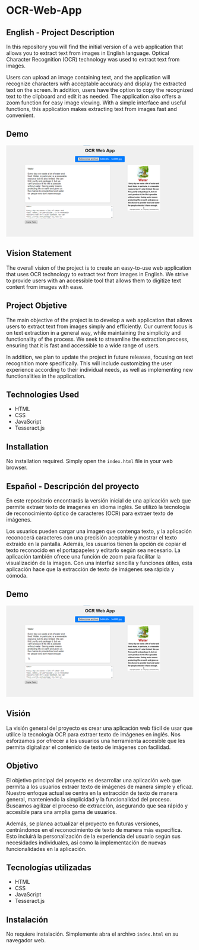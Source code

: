 # OCR-Web-App

##  English - Project Description

In this repository you will find the initial version of a web application that allows you to extract text from images in English language. Optical Character Recognition (OCR) technology was used to extract text from images. 

Users can upload an image containing text, and the application will recognize characters with acceptable accuracy and display the extracted text on the screen. In addition, users have the option to copy the recognized text to the clipboard and edit it as needed. The application also offers a zoom function for easy image viewing. With a simple interface and useful functions, this application makes extracting text from images fast and convenient.

## Demo

![Preview App](https://github.com/Deco1985/OCR-Web-App/blob/c297a4f2eaf1d9955bf6811dc9dea9bab39c29ec/documentation/cap_app.png)

## Vision Statement

The overall vision of the project is to create an easy-to-use web application that uses OCR technology to extract text from images in English. We strive to provide users with an accessible tool that allows them to digitize text content from images with ease.

## Project Objetive

The main objective of the project is to develop a web application that allows users to extract text from images simply and efficiently. Our current focus is on text extraction in a general way, while maintaining the simplicity and functionality of the process. We seek to streamline the extraction process, ensuring that it is fast and accessible to a wide range of users.

In addition, we plan to update the project in future releases, focusing on text recognition more specifically. This will include customizing the user experience according to their individual needs, as well as implementing new functionalities in the application.

## Technologies Used

- HTML
- CSS
- JavaScript
- Tesseract.js

## Installation

No installation required. Simply open the `index.html` file in your web browser.


##  Español - Descripción del proyecto

En este repositorio encontrarás la versión inicial de una aplicación web que permite extraer texto de imagenes en idioma inglés. Se utilizó la tecnología de reconocimiento óptico de caracteres (OCR) para extraer texto de imágenes. 

Los usuarios pueden cargar una imagen que contenga texto, y la aplicación reconocerá caracteres con una precisión aceptable y mostrar el texto extraído en la pantalla. Además, los usuarios tienen la opción de copiar el texto reconocido en el portapapeles y editarlo según sea necesario. La aplicación también ofrece una función de zoom para facilitar la visualización de la imagen. Con una interfaz sencilla y funciones útiles, esta aplicación hace que la extracción de texto de imágenes sea rápida y cómoda.

## Demo

![Previsualización de la aplicación](https://github.com/Deco1985/OCR-Web-App/blob/c297a4f2eaf1d9955bf6811dc9dea9bab39c29ec/documentation/cap_app.png)

## Visión

La visión general del proyecto es crear una aplicación web fácil de usar que utilice la tecnología OCR para extraer texto de imágenes en inglés. Nos esforzamos por ofrecer a los usuarios una herramienta accesible que les permita digitalizar el contenido de texto de imágenes con facilidad.

## Objetivo

El objetivo principal del proyecto es desarrollar una aplicación web que permita a los usuarios extraer texto de imágenes de manera simple y eficaz. Nuestro enfoque actual se centra en la extracción de texto de manera general, manteniendo la simplicidad y la funcionalidad del proceso. Buscamos agilizar el proceso de extracción, asegurando que sea rápido y accesible para una amplia gama de usuarios.

Además, se planea actualizar el proyecto en futuras versiones, centrándonos en el reconocimiento de texto de manera más específica. Esto incluirá la personalización de la experiencia del usuario según sus necesidades individuales, así como la implementación de nuevas funcionalidades en la aplicación.

## Tecnologías utilizadas

- HTML
- CSS
- JavaScript
- Tesseract.js

## Instalación

No requiere instalación. Simplemente abra el archivo `index.html` en su navegador web.
